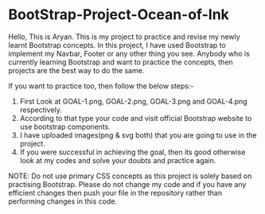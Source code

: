 # BootStrap-Project-Ocean-of-Ink
Hello, This is Aryan. 
This is my project to practice and revise my newly learnt Bootstrap concepts. 
In this project, I have used Bootstrap to implement my Navbar, Footer or any other thing you see. 
Anybody who is currently learning Bootstrap and want to practice the concepts, then projects are the best way to do the same.

If you want to practice too, then follow the below steps:-
1. First Look at GOAL-1.png, GOAL-2.png, GOAL-3.png and GOAL-4.png respectively.
2. According to that type your code and visit official Bootstrap website to use bootstrap components.
3. I have uploaded images(png & svg both) that you are going to use in the project.
4. If you were successful in achieving the goal, then its good otherwise look at my codes and solve your doubts and practice again.

NOTE: Do not use primary CSS concepts as this project is solely based on practising Bootstrap. 
      Please do not change my code and if you have any efficient changes then push your file in the repository rather than performing changes in this code.
   
